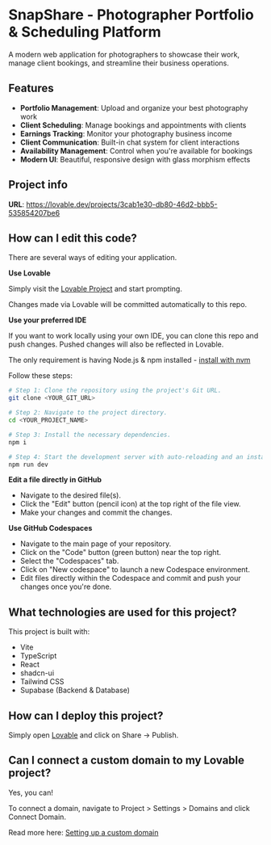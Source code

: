 # SnapShare - Photographer Portfolio & Scheduling Platform

A modern web application for photographers to showcase their work, manage client bookings, and streamline their business operations.

## Features

- **Portfolio Management**: Upload and organize your best photography work
- **Client Scheduling**: Manage bookings and appointments with clients
- **Earnings Tracking**: Monitor your photography business income
- **Client Communication**: Built-in chat system for client interactions
- **Availability Management**: Control when you're available for bookings
- **Modern UI**: Beautiful, responsive design with glass morphism effects

## Project info

**URL**: https://lovable.dev/projects/3cab1e30-db80-46d2-bbb5-535854207be6

## How can I edit this code?

There are several ways of editing your application.

**Use Lovable**

Simply visit the [Lovable Project](https://lovable.dev/projects/3cab1e30-db80-46d2-bbb5-535854207be6) and start prompting.

Changes made via Lovable will be committed automatically to this repo.

**Use your preferred IDE**

If you want to work locally using your own IDE, you can clone this repo and push changes. Pushed changes will also be reflected in Lovable.

The only requirement is having Node.js & npm installed - [install with nvm](https://github.com/nvm-sh/nvm#installing-and-updating)

Follow these steps:

```sh
# Step 1: Clone the repository using the project's Git URL.
git clone <YOUR_GIT_URL>

# Step 2: Navigate to the project directory.
cd <YOUR_PROJECT_NAME>

# Step 3: Install the necessary dependencies.
npm i

# Step 4: Start the development server with auto-reloading and an instant preview.
npm run dev
```

**Edit a file directly in GitHub**

- Navigate to the desired file(s).
- Click the "Edit" button (pencil icon) at the top right of the file view.
- Make your changes and commit the changes.

**Use GitHub Codespaces**

- Navigate to the main page of your repository.
- Click on the "Code" button (green button) near the top right.
- Select the "Codespaces" tab.
- Click on "New codespace" to launch a new Codespace environment.
- Edit files directly within the Codespace and commit and push your changes once you're done.

## What technologies are used for this project?

This project is built with:

- Vite
- TypeScript
- React
- shadcn-ui
- Tailwind CSS
- Supabase (Backend & Database)

## How can I deploy this project?

Simply open [Lovable](https://lovable.dev/projects/3cab1e30-db80-46d2-bbb5-535854207be6) and click on Share -> Publish.

## Can I connect a custom domain to my Lovable project?

Yes, you can!

To connect a domain, navigate to Project > Settings > Domains and click Connect Domain.

Read more here: [Setting up a custom domain](https://docs.lovable.dev/tips-tricks/custom-domain#step-by-step-guide)
